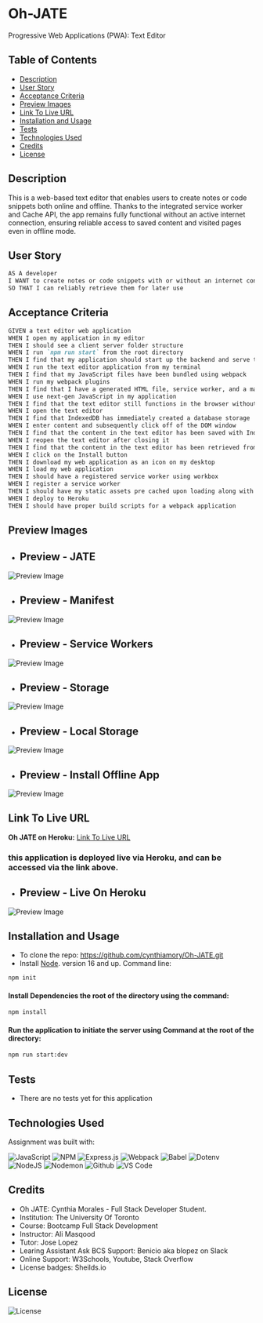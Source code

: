 # Oh-JATE
Progressive Web Applications (PWA): Text Editor

## Table of Contents

- [Description](#description)
- [User Story](#user-story)
- [Acceptance Criteria](#acceptance-criteria)
- [Preview Images](#preview-images) 
- [Link To Live URL](#link-to-live-url)
- [Installation and Usage](#installation-and-usage)
- [Tests](#tests)
- [Technologies Used](#technologies-used)
- [Credits](#credits)
- [License](#license)

## Description

This is a web-based text editor that enables users to create notes or code snippets both online and offline. Thanks to the integrated service worker and Cache API, the app remains fully functional without an active internet connection, ensuring reliable access to saved content and visited pages even in offline mode.

## User Story

```md
AS A developer
I WANT to create notes or code snippets with or without an internet connection
SO THAT I can reliably retrieve them for later use
```

## Acceptance Criteria

```md
GIVEN a text editor web application
WHEN I open my application in my editor
THEN I should see a client server folder structure
WHEN I run `npm run start` from the root directory
THEN I find that my application should start up the backend and serve the client
WHEN I run the text editor application from my terminal
THEN I find that my JavaScript files have been bundled using webpack
WHEN I run my webpack plugins
THEN I find that I have a generated HTML file, service worker, and a manifest file
WHEN I use next-gen JavaScript in my application
THEN I find that the text editor still functions in the browser without errors
WHEN I open the text editor
THEN I find that IndexedDB has immediately created a database storage
WHEN I enter content and subsequently click off of the DOM window
THEN I find that the content in the text editor has been saved with IndexedDB
WHEN I reopen the text editor after closing it
THEN I find that the content in the text editor has been retrieved from our IndexedDB
WHEN I click on the Install button
THEN I download my web application as an icon on my desktop
WHEN I load my web application
THEN I should have a registered service worker using workbox
WHEN I register a service worker
THEN I should have my static assets pre cached upon loading along with subsequent pages and static assets
WHEN I deploy to Heroku
THEN I should have proper build scripts for a webpack application
```

## Preview Images
- ## Preview - JATE
![Preview Image](./images/jate-1.png)

- ## Preview - Manifest
![Preview Image](./images/jate-manifest.png)

- ## Preview - Service Workers
![Preview Image](./images/jate-service-workers.png)

- ## Preview - Storage
![Preview Image](./images/jate-storage.png)

- ## Preview - Local Storage
![Preview Image](./images/jate-localstorage-3000.png)

- ## Preview - Install Offline App
![Preview Image](./images/jate-install-offline-app.png)

## Link To Live URL

**Oh JATE on Heroku:** [Link To Live URL](https://oh-jate-df48566a1d41.herokuapp.com/) 
### this application is deployed live via Heroku, and can be accessed via the link above.
- ## Preview - Live On Heroku
![Preview Image](./images/jate-liveURL-screenshot.png)


## Installation and Usage
- To clone the repo: https://github.com/cynthiamory/Oh-JATE.git
- Install [Node](https://nodejs.org/en). version 16 and up. Command line: 
```bash
npm init
```
#### Install Dependencies the root of the directory using the command:
```bash
npm install
```
#### Run the application to initiate the server using Command at the root of the directory: 
```bash
npm run start:dev
```

## Tests
- There are no tests yet for this application

## Technologies Used
Assignment was built with:

![JavaScript](https://img.shields.io/badge/javascript-%23323330.svg?style=for-the-badge&logo=javascript&logoColor=%23F7DF1E)
![NPM](https://img.shields.io/badge/NPM-%23CB3837.svg?style=for-the-badge&logo=npm&logoColor=white)
![Express.js](https://img.shields.io/badge/express.js-%23404d59.svg?style=for-the-badge&logo=express&logoColor=%2361DAFB)
![Webpack](https://img.shields.io/badge/webpack-%238DD6F9.svg?style=for-the-badge&logo=webpack&logoColor=black)
![Babel](https://img.shields.io/badge/Babel-F9DC3e?style=for-the-badge&logo=babel&logoColor=black)
![Dotenv](https://img.shields.io/badge/dotenv-grey?style=for-the-badge&logo=dotenv&logoColor=#ECD53F)
![NodeJS](https://img.shields.io/badge/node.js-6DA55F?style=for-the-badge&logo=node.js&logoColor=white)
![Nodemon](https://img.shields.io/badge/NODEMON-%23323330.svg?style=for-the-badge&logo=nodemon&logoColor=%BBDEAD)
![Github](https://img.shields.io/badge/github-grey?style=for-the-badge&logo=github&logoColor=##181717)
![VS Code](https://img.shields.io/badge/visualstudiocode-black?style=for-the-badge&logo=visualstudiocode&logoColor=#007ACC)

## Credits
- Oh JATE: Cynthia Morales - Full Stack Developer Student.
- Institution: The University Of Toronto
- Course: Bootcamp Full Stack Development
- Instructor: Ali Masqood 
- Tutor: Jose Lopez 
- Learing Assistant Ask BCS Support: Benicio aka blopez on Slack
- Online Support: W3Schools, Youtube, Stack Overflow
- License badges: Sheilds.io


## License

![License](https://img.shields.io/badge/License-MIT-9cf.svg)